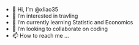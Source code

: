 - 👋 Hi, I’m @xliao35
- 👀 I’m interested in travling 
- 🌱 I’m currently learning Statistic and Economics
- 💞️ I’m looking to collaborate on coding
- 📫 How to reach me ...

<!---
xliao35/xliao35 is a ✨ special ✨ repository because its `README.md` (this file) appears on your GitHub profile.
You can click the Preview link to take a look at your changes.
--->
